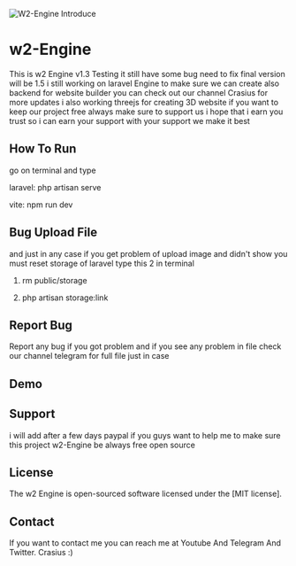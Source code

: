 
![W2-Engine Introduce](https://github.com/user-attachments/assets/4ec5799a-6e77-4a41-8056-22b57dc41b29)

# w2-Engine
This is w2 Engine v1.3 Testing it still have some bug need to fix final version will be 1.5 i still working on laravel Engine to make sure we can create also backend for website builder
you can check out our channel Crasius for more updates i also working threejs for creating 3D website if you want to keep our project free always make sure to support us i hope that i earn you
trust so i can earn your support with your support we make it best 

## How To Run
go on terminal and type

laravel: php artisan serve

vite: npm run dev

## Bug Upload File

and just in any case if you get problem of upload image and didn't show you must reset storage of laravel type this 2 in terminal

1. rm public/storage

2. php artisan storage:link

## Report Bug

Report any bug if you got problem and if you see any problem in file check our channel telegram for full file just in case

## Demo


## Support
i will add after a few days paypal if you guys want to help me to make sure this project w2-Engine be always free open source

## License
The w2 Engine is open-sourced software licensed under the [MIT license].

## Contact
If you want to contact me you can reach me at Youtube And Telegram And Twitter. 
Crasius :)

